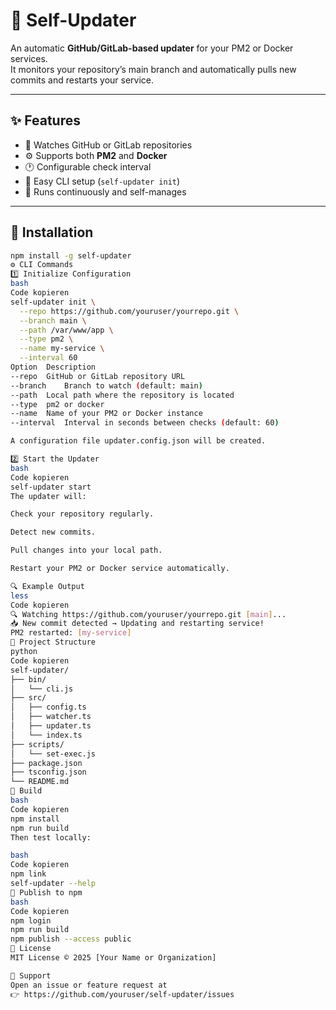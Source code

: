 # 🚀 Self-Updater

An automatic **GitHub/GitLab-based updater** for your PM2 or Docker services.  
It monitors your repository’s main branch and automatically pulls new commits and restarts your service.

---

## ✨ Features

- 🔁 Watches GitHub or GitLab repositories  
- ⚙️ Supports both **PM2** and **Docker**
- 🕐 Configurable check interval
- 🧩 Easy CLI setup (`self-updater init`)
- 🧠 Runs continuously and self-manages

---

## 🧰 Installation

```bash
npm install -g self-updater
⚙️ CLI Commands
1️⃣ Initialize Configuration
bash
Code kopieren
self-updater init \
  --repo https://github.com/youruser/yourrepo.git \
  --branch main \
  --path /var/www/app \
  --type pm2 \
  --name my-service \
  --interval 60
Option	Description
--repo	GitHub or GitLab repository URL
--branch	Branch to watch (default: main)
--path	Local path where the repository is located
--type	pm2 or docker
--name	Name of your PM2 or Docker instance
--interval	Interval in seconds between checks (default: 60)

A configuration file updater.config.json will be created.

2️⃣ Start the Updater
bash
Code kopieren
self-updater start
The updater will:

Check your repository regularly.

Detect new commits.

Pull changes into your local path.

Restart your PM2 or Docker service automatically.

🔍 Example Output
less
Code kopieren
🔍 Watching https://github.com/youruser/yourrepo.git [main]...
📥 New commit detected → Updating and restarting service!
PM2 restarted: [my-service]
🧱 Project Structure
python
Code kopieren
self-updater/
├── bin/
│   └── cli.js
├── src/
│   ├── config.ts
│   ├── watcher.ts
│   ├── updater.ts
│   └── index.ts
├── scripts/
│   └── set-exec.js
├── package.json
├── tsconfig.json
└── README.md
🧩 Build
bash
Code kopieren
npm install
npm run build
Then test locally:

bash
Code kopieren
npm link
self-updater --help
🚀 Publish to npm
bash
Code kopieren
npm login
npm run build
npm publish --access public
🧠 License
MIT License © 2025 [Your Name or Organization]

💬 Support
Open an issue or feature request at
👉 https://github.com/youruser/self-updater/issues